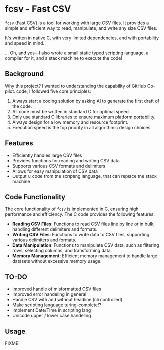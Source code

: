 # fcsv - Fast CSV

`fcsv` (Fast CSV) is a tool for working with large CSV files. It provides a simple and efficient 
way to read, manipulate, and write any size CSV files.

It's written in native C, with very limited dependencies, and with portability and speed in mind.

... Oh, and yes—I also wrote a small static typed scripting language, a compiler for it, and a
stack machine to execute the code!

## Background
Why this project? I wanted to understanding the capability of GitHub Co-pilot. code, I 
followed five core principles:

 1. Always start a coding solution by asking AI to generate the first draft of the code.
 2. All code must be written in standard C for optimal speed.
 3. Only use standard C libraries to ensure maximum platform portability.
 4. Always design for a low memory and resource footprint.
 5. Execution speed is the top priority in all algorithmic design choices.

## Features

- Efficiently handles large CSV files
- Provides functions for reading and writing CSV data
- Supports various CSV formats and delimiters
- Allows for easy manipulation of CSV data
- Output C code from the scripting language, that can replace the stack machine

## Code Functionality

The core functionality of `fcsv` is implemented in C, ensuring high performance and efficiency. 
The C code provides the following features:

- **Reading CSV Files**: Functions to read CSV files line by line or in bulk, handling 
different delimiters and formats.
- **Writing CSV Files**: Functions to write data to CSV files, supporting various 
delimiters and formats.
- **Data Manipulation**: Functions to manipulate CSV data, such as filtering rows, 
selecting columns, and transforming data.
- **Memory Management**: Efficient memory management to handle large datasets without 
excessive memory usage.

## TO-DO

- Improved handle of misformatted CSV files
- Improved error handeling in general
- Handle CSV with and without headline (cli controlled)
- Make scripting language turing-complete!?
- Implement Date/Time in scripting lang
- Unicode upper / lower case handeling

## Usage

FIXME!

